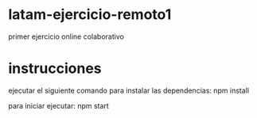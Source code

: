 # latam-ejercicio-remoto1
primer ejercicio online colaborativo


# instrucciones
ejecutar el siguiente comando para instalar las dependencias: npm install 

para iniciar ejecutar: npm start
